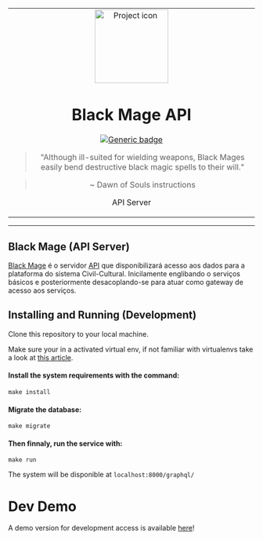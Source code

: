 <table align="center"><tr><td align="center" width="9999">
<img src="https://gitlab.com/civil-cultural/black-mage/wikis/uploads/48519f3e4ce26ade568565256fa051bf/custom_2543_close_e09034f8-7345-4bb6-87d5-ae6c4fd33820.jpg" align="center" width="150" alt="Project icon">

# Black Mage API

[![Generic badge](https://img.shields.io/badge/docs-yellow.svg)](https://gitlab.com/civil-cultural/black-mage/wikis/home)

> "Although ill-suited for wielding weapons, Black Mages easily bend destructive black magic spells to their will."

> ~ Dawn of Souls instructions

API Server
</td></tr></table>

<hr />

## Black Mage (API Server)


[Black Mage](https://finalfantasy.fandom.com/wiki/Black_Mage_(Final_Fantasy)) é o servidor [API](https://en.wikipedia.org/wiki/Application_programming_interface) que disponibilizará acesso aos dados para a plataforma do sistema Civil-Cultural. Inicilamente englibando o serviços básicos e posteriormente desacoplando-se para atuar como gateway de acesso aos serviços. 



## Installing and Running (Development)

Clone this repository to your local machine.

Make sure your in a activated virtual env, if not familiar with virtualenvs take a look
at [this article](https://docs.python-guide.org/dev/virtualenvs/).

#### Install the system requirements with the command:

```
make install
```

#### Migrate the database:

```
make migrate
```

#### Then finnaly, run the service with:

```
make run
```

The system will be disponible at `localhost:8000/graphql/`


# Dev Demo

A demo version for development access is available [here](https://black-mage-devel--brunolcarli.repl.co/graphql/)!